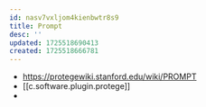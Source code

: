 ```yaml
---
id: nasv7vxljom4kienbwtr8s9
title: Prompt
desc: ''
updated: 1725518690413
created: 1725518666781
---
```


- https://protegewiki.stanford.edu/wiki/PROMPT
- [[c.software.plugin.protege]]
- 